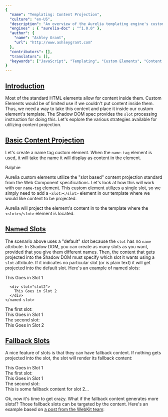 ```yaml
---
{
  "name": "Templating: Content Projection",
  "culture": "en-US",
  "description": "An overview of the Aurelia templating engine's custom element content projection functionality.",
  "engines" : { "aurelia-doc" : "^1.0.0" },
  "author": {
    "name": "Ashley Grant",
    "url": "http://www.ashleygrant.com"
  },
  "contributors": [],
  "translators": [],
  "keywords": ["JavaScript", "Templating", "Custom Elements", "Content Projection", "slot"]
}
---
```

## [Introduction](aurelia-doc://section/1/version/1.0.0)

Most of the standard HTML elements allow for content inside them. Custom Elements would be of limited use if we couldn't put content inside them. Thus, we need a way to take this content and place it inside our custom element's template. The Shadow DOM spec provides the `slot` processing instruction for doing this. Let's explore the various strategies available for utilizing content projection.

## [Basic Content Projection](aurelia-doc://section/2/version/1.0.0)
Let's create a name tag custom element. When the `name-tag` element is used, it will take the name it will display as content in the element.

<code-listing heading="Name Tag Element Usage">
  <source-code lang="HTML">
    <name-tag>
      Ralphie
    </name-tag>
  </source-code>
</code-listing>

Aurelia custom elements utilize the "slot based" content projection standard from the Web Component specifications. Let's look at how this will work with our `name-tag` element. This custom element utilizes a single slot, so we simply need to add a `<slot></slot>` element in our template where we would like content to be projected.

<code-listing heading="name-tag.html">
  <source-code lang="HTML">
    <template>
      <div class="header">
        Hello, my name is
      </div>
      <div class="name">
        <slot></slot>
      </div>
    </template>
  </source-code>
</code-listing>

Aurelia will project the element's content in to the template where the `<slot></slot>` element is located.

## [Named Slots](aurelia-doc://section/3/version/1.0.0)

The scenario above uses a "default" slot because the `slot` has no `name` attribute. In Shadow DOM, you can create as many slots as you want, provided that you give them different names. Then, the content that gets projected into the Shadow DOM must specify which slot it wants using a `slot` attribute. If it indicates no particular slot (or is plain text) it will get projected into the default slot. Here's an example of named slots:

<code-listing heading="named-slot.html">
  <source-code lang="HTML">
    <template>
      <div>
        The first slot:
        <div>
          <slot name="slot1"></slot>
        </div>
        The second slot:
        <div>
          <slot name="slot2"></slot>
        </div>
      </div>
    </template>
  </source-code>
</code-listing>

<code-listing heading="Usage">
  <source-code lang="HTML">
    <named-slot>
      <div slot="slot1">
        This Goes in Slot 1
      </div>

      <div slot="slot2">
        This Goes in Slot 2
      </div>
    </named-slot>
  </source-code>
</code-listing>

<code-listing heading="The Composed Visual Tree">
  <source-code lang="HTML">
    <named-slot>
      <div>
        The first slot:
        <div>
          <div slot="slot1">
            This Goes in Slot 1
          </div>
        </div>
        The second slot:
        <div>
          <div slot="slot2">
            This Goes in Slot 2
          </div>
        </div>
      </div>
    </named-slot>
  </source-code>
</code-listing>

## [Fallback Slots](aurelia-doc://section/4/version/1.0.0)

A nice feature of slots is that they can have fallback content. If nothing gets projected into the slot, the slot will render its fallback content:

<code-listing heading="fallback-content.html">
  <source-code lang="HTML">
    <template>
      <div>
        The first slot:
        <div>
          <slot name="slot1"></slot>
        </div>
        The second slot:
        <div>
          <slot name="slot2">This is some fallback content for slot 2...</slot>
        </div>
      </div>
    </template>
  </source-code>
</code-listing>

<code-listing heading="Usage">
  <source-code lang="HTML">
    <fallback-content>
      <div slot="slot1">
        This Goes in Slot 1
      </div>
    </fallback-content>
  </source-code>
</code-listing>

<code-listing heading="The Composed Visual Tree">
  <source-code lang="HTML">
    <named-slot>
      <div>
        The first slot:
        <div>
          <div slot="slot1">
            This Goes in Slot 1
          </div>
        </div>
        The second slot:
        <div>
          This is some fallback content for slot 2...
        </div>
      </div>
    </named-slot>
  </source-code>
</code-listing>

Ok, now it's time to get crazy. What if the fallback content generates more slots!? Those fallback slots can be targeted by the content. Here's an example based on [a post from the WebKit team](https://webkit.org/blog/4096/introducing-shadow-dom-api/):

<code-listing heading="contact-card.html">
  <source-code lang="HTML">
    <template>
      <b>Name</b>:
      <slot name="fullName">
        <slot name="firstName"></slot>
        <slot name="lastName"></slot>
      </slot><br>

      <b>Email</b>:
      <slot name="email">Unknown</slot><br>

      <b>Address</b>:
      <slot name="address">Unknown</slot>
    </template>
  </source-code>
</code-listing>


<code-listing heading="Usage">
  <source-code lang="HTML">
    <contact-card>
      <span slot="fullName">John Doe</span>
      <span slot="address">123 Main Street</span>
    </contact-card>

    <contact-card>
      <span slot="firstName">Billy</span>
      <span slot="lastName">Bob</span>
      <span slot="email">billy@bob.com</span>
    </contact-card>
  </source-code>
</code-listing>

<code-listing heading="The Composed Visual Tree">
  <source-code lang="HTML">
    <contact-card>
      <b>Name</b>:
      <span slot="fullName">John Doe</span><br>

      <b>Email</b>:
      Unknown<br>

      <b>Address</b>:
      <span slot="address">123 Main Street</span>
    </contact-card>

    <contact-card>
      <b>Name</b>:
      <span slot="firstName">Billy</span>
      <span slot="lastName">Bob</span><br>

      <b>Email</b>:
      <span slot="email">billy@bob.com</span><br>

      <b>Address</b>:
      Unknown
    </contact-card>
  </source-code>
</code-listing>

That was fun! But we can go deeper. What about slots, that target other slots with fallback content that generates slots...

<code-listing heading="mixed-slot.html">
  <source-code lang="HTML">
    <template>
      <div>
        The first slot:
        <div>
          <slot name="slot1">
            Default content for Slot 1
          </slot>
        </div>
        The default slot:
        <div>
          <slot>
            Default Content for the Default Slot
          </slot>
        </div>
        The second slot:
        <div>
          <slot name="slot2">
            The first fallback slot:
            <div>
              <slot name="fallbackSlot1">
                Default Content for Fallback Slot 1
              </slot>
            </div>
            The second fallback slot:
            <div>
              <slot name="fallbackSlot2"></slot>
            </div>
          </slot>
        </div>
      </div>
    </template>
  </source-code>
</code-listing>

<code-listing heading="slot-to-mixed-slot.html">
  <source-code lang="HTML">
    <template>
      <require from="./mixed-slot"></require>

      <div>
        <mixed-slot>
          <slot name="slot1" slot="slot1">Fallback Content for Projected Slot 1</slot>
          <slot name="slot2" slot="fallbackSlot2">Fallback Content for Projected Slot 2</slot>
        </mixed-slot>
      </div>
    </template>
  </source-code>
</code-listing>

<code-listing heading="Usage">
  <source-code lang="HTML">
    <slot-to-mixed-slot>
      <div slot="slot2">This is user content for slot 2. (should appear in fallbackSlot2)</div>
    </slot-to-mixed-slot>
  </source-code>
</code-listing>

<code-listing heading="The Composed Visual Tree">
  <source-code lang="HTML">
    <slot-to-mixed-slot>
      <div>
        The first slot:
        <div>
          Fallback Content for Projected Slot 1
        </div>
        The default slot:
        <div>
          Default Content for the Default Slot
        </div>
        The second slot:
        <div>
          <slot name="slot2">
            The first fallback slot:
            <div>
              Default Content for Fallback Slot 1
            </div>
            The second fallback slot:
            <div>
              <div slot="slot2">This is user content for slot 2. (appearing in fallbackSlot2)</div>
            </div>
          </slot>
        </div>
      </div>
    </slot-to-mixed-slot>
  </source-code>
</code-listing>

## [Slot Implementation Limitations](aurelia-doc://section/5/version/1.0.0)

At the time this document is written, no browser supports Shadow DOM v1 slots. Thus, Aurelia has implemented the specification. We haven't attempted to create a "generic" polyfill designed to be used outside of Aurelia. Our slots implementation is baked into Aurelia's templating compiler and renderer so that it can provide maximum performance and meet the needs of our community. We haven't attempted to implement all the APIs of the spec, but rather to emulate the declarative rendering capabilities of slots. By programming against Aurelia in this way, you don't need to worry about whether or not your browser does or does not support slots natively. Aurelia will take care of it for you.

Known limitations of our implementation are as follows:

* You cannot data-bind the slot's `name` attribute.
* You cannot data-bind the `slot` attribute.
* You cannot dynamically generate `slot` elements inside a component's view.

For example, the following would fail because the slot cannot be dynamic, however `show.bind` would be okay as the slot is generated but show hides it using css. Using template parts would be another alternative or applying `if.bind` to the content inside the slot.

<code-listing heading="The Composed Visual Tree">
  <template>
    <div if.bind="something">
      <slot></slot>
    </div>
  </template>
</code-listing>

